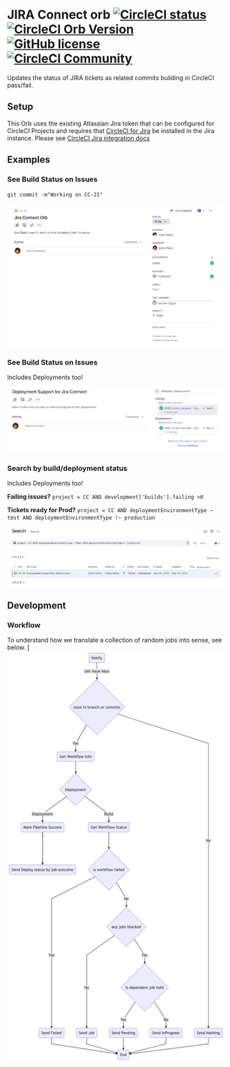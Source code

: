 # JIRA Connect orb  [![CircleCI status](https://circleci.com/gh/CircleCI-Public/jira-connect-orb.svg "CircleCI status")](https://circleci.com/gh/CircleCI-Public/jira-connect-orb) [![CircleCI Orb Version](https://img.shields.io/badge/endpoint.svg?url=https://badges.circleci.io/orb/circleci/jira)](https://circleci.com/orbs/registry/orb/circleci/jira) [![GitHub license](https://img.shields.io/badge/license-MIT-blue.svg)](https://raw.githubusercontent.com/CircleCI-Public/jira-connect-orb/master/LICENSE) [![CircleCI Community](https://img.shields.io/badge/community-CircleCI%20Discuss-343434.svg)](https://discuss.circleci.com/c/ecosystem/orbs)

Updates the status of JIRA tickets as related commits building in CircleCI pass/fail.

## Setup
This Orb uses the existing Atlassian Jira token that can be configured for CircleCI Projects and requires that [CircleCI for Jira](https://marketplace.atlassian.com/apps/1215946) be installed in the Jira instance.  Please see [CircleCI Jira integration docs](https://circleci.com/docs/2.0/jira-plugin/)

## Examples

### See Build Status on Issues
`git commit -m"Working on CC-21"`

![Jira developer panel with CircleCI build info](/assets/new_issue_view.png)

### See Build Status on Issues
Includes Deployments too!

![Jira developer panel with CircleCI build info](/assets/deployment_support.png)

### Search by build/deployment status
Includes Deployments too!

**Failing issues?**
`project = CC AND development['builds'].failing >0`

**Tickets ready for Prod?**
`project = CC AND deploymentEnvironmentType ~ test AND deploymentEnvironmentType !~ production`

![Jira developer panel with CircleCI build info](/assets/search_deploy_status.png)


## Development

### Workflow

To understand how we translate a collection of random jobs into sense, see below.
[![](/assets/flow.png)